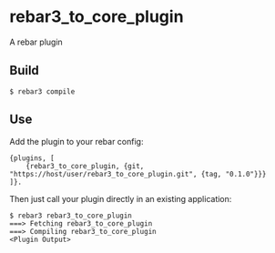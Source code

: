 rebar3_to_core_plugin
=====

A rebar plugin

Build
-----

    $ rebar3 compile

Use
---

Add the plugin to your rebar config:

    {plugins, [
        {rebar3_to_core_plugin, {git, "https://host/user/rebar3_to_core_plugin.git", {tag, "0.1.0"}}}
    ]}.

Then just call your plugin directly in an existing application:


    $ rebar3 rebar3_to_core_plugin
    ===> Fetching rebar3_to_core_plugin
    ===> Compiling rebar3_to_core_plugin
    <Plugin Output>
